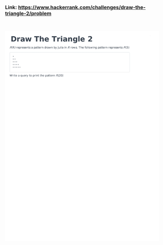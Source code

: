 ### Link: https://www.hackerrank.com/challenges/draw-the-triangle-2/problem

&nbsp;

![](draw-the-triangle-2-English-1.png)
